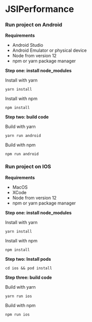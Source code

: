 # JSIPerformance

### Run project on Android

**Requirements**

- Android Studio
- Android Emulator or physical device
- Node from version 12
- npm or yarn package manager 

**Step one: install node_modules**

Install with yarn

```shell
yarn install
```

Install with npm
```shell
npm install
```

**Step two: build code**

Build with yarn

```shell
yarn run android
```

Build with npm

```shell
npm run android
```

### Run project on IOS

**Requirements**

- MacOS
- XCode
- Node from version 12
- npm or yarn package manager 

**Step one: install node_modules**

Install with yarn

```shell
yarn install
```

Install with npm
```shell
npm install
```

**Step two: Install pods**

```shell
cd ios && pod install
```

**Step three: build code**

Build with yarn

```shell
yarn run ios
```

Build with npm

```shell
npm run ios
```

